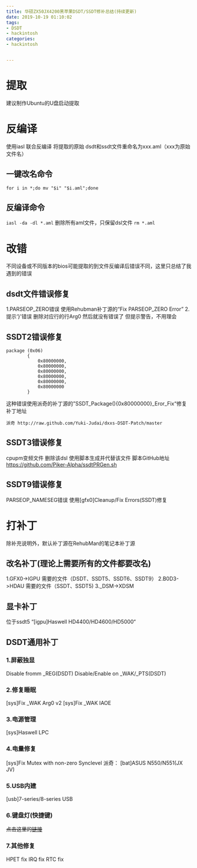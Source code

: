 ```yaml
---
title: 华硕ZX50JX4200黑苹果DSDT/SSDT修补总结(持续更新)
date: 2019-10-19 01:10:02
tags:
- DSDT
- hackintosh
categories:
- hackintosh


---
```


# 提取
建议制作Ubuntu的U盘启动提取
# 反编译
使用iasl 联合反编译
将提取的原始 dsdt和ssdt文件重命名为xxx.aml（xxx为原始文件名）
## 一键改名命令
`for i in *;do mv "$i" "$i.aml";done`
## 反编译命令
`iasl -da -dl *.aml`
删除所有aml文件，只保留dsl文件
`rm *.aml`
# 改错
不同设备或不同版本的bios可能提取的到文件反编译后错误不同，这里只总结了我遇到的错误
## dsdt文件错误修复
1.PARSEOP_ZERO错误 使用Rehubman补丁源的“Fix PARSEOP_ZERO Error”
2.提示‘}'错误 删除对应行的行Arg0
然后就没有错误了 但提示警告，不用理会
## SSDT2错误修复
```
package (0x06)
        {
            0x80000000, 
            0x80000000, 
            0x80000000, 
            0x80000000, 
            0x80000000, 
            0x80000000
        }
```
这种错误使用派奇的补丁源的”SSDT_Package(){0x80000000}_Eror_Fix“修复
补丁地址
```
派奇 http://raw.github.com/Yuki-Judai/dxxs-DSDT-Patch/master
```
## SSDT3错误修复
cpupm变频文件 删除该dsl 使用脚本生成并代替该文件
脚本GitHub地址
<https://github.com/Piker-Alpha/ssdtPRGen.sh>
## SSDT9错误修复
PARSEOP_NAMESEG错误 使用[gfx0]Cleanup/Fix Errors(SSDT)修复
# 打补丁
除补充说明外，默认补丁源在RehubMan的笔记本补丁源
## 改名补丁(理论上需要所有的文件都要改名)
1.GFX0->IGPU 需要的文件（DSDT、SSDT5、SSDT6、SSDT9）
2.B0D3->HDAU 需要的文件（SSDT、SSDT5)
3._DSM->XDSM 
## 显卡补丁
位于ssdt5 
“[igpu]Haswell HD4400/HD4600/HD5000“
## DSDT通用补丁
### 1.屏蔽独显
Disable fromm _REG(DSDT)
Disable/Enable on _WAK/_PTS(DSDT)
### 2.修复睡眠
[sys]Fix _WAK Arg0 v2
[sys]Fix _WAK IAOE
### 3.电源管理
[sys]Haswell LPC
### 4.电量修复
[sys]Fix Mutex with non-zero Synclevel
派奇：
[bat]ASUS N550/N551(JX JV)
### 5.USB内建
[usb]7-series/8-series USB
### 6.键盘灯(快捷键)
~~点击这里的[链接](https://b.sxz799.fun/2019/10/18/%E9%BB%91%E8%8B%B9%E6%9E%9C%E4%B9%8B%E5%8D%8E%E7%A1%95%E7%AC%94%E8%AE%B0%E6%9C%AC%E9%94%AE%E7%9B%98%E7%81%AF%E5%92%8CFn%E5%BF%AB%E6%8D%B7%E9%94%AE/)~~
### 7.其他修复
HPET fix
IRQ fix
RTC fix
